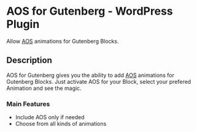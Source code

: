 # AOS for Gutenberg - WordPress Plugin

Allow [AOS](https://michalsnik.github.io/aos/) animations for Gutenberg Blocks. 

## Description
AOS for Gutenberg gives you the ability to add [AOS](https://michalsnik.github.io/aos/) animations for Gutenberg Blocks.
Just activate AOS for your Block, select your prefered Animation and see the magic.

### Main Features
- Include AOS only if needed
- Choose from all kinds of animations
